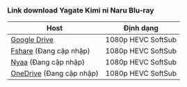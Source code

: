 ### **Link download Yagate Kimi ni Naru Blu-ray**

| Host          | Định dạng          |
| ------------- |:------------------:|
| [Google Drive](https://drive.google.com/drive/folders/1FAGE9FJcvTbDbAdt8lh13Z9YmxW2rQZ1?usp=sharing)  | 1080p HEVC SoftSub |
| [Fshare]() (Đang cập nhập) 	| 1080p HEVC SoftSub |
| [Nyaa]()    (Đang cập nhập)     | 1080p HEVC SoftSub |
| [OneDrive]() (Đang cập nhập)      | 1080p HEVC SoftSub |
